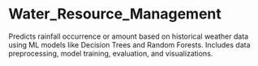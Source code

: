 # Water_Resource_Management
Predicts rainfall occurrence or amount based on historical weather data using ML models like Decision Trees and Random Forests. Includes data preprocessing, model training, evaluation, and visualizations.
